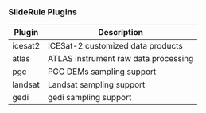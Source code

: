 ### SlideRule Plugins

| Plugin    | Description                          |
|-----------|--------------------------------------|
| icesat2   | ICESat-2 customized data products    |
| atlas     | ATLAS instrument raw data processing |
| pgc       | PGC DEMs sampling support            |
| landsat   | Landsat sampling support             |
| gedi      | gedi sampling support                |